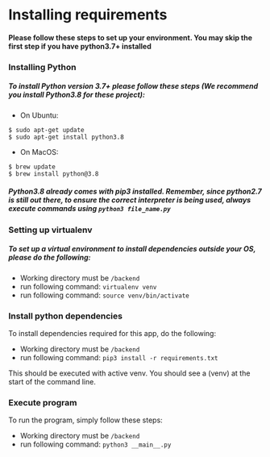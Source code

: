 # Installing requirements

#### Please follow these steps to set up your environment. You may skip the first step if you have python3.7+ installed

###  Installing Python 

##### To install Python version 3.7+ please follow these steps (We recommend you install Python3.8 for these project):

* On Ubuntu:
 
```
$ sudo apt-get update
$ sudo apt-get install python3.8
```

* On MacOS:
```
$ brew update
$ brew install python@3.8
```

##### Python3.8 already comes with pip3 installed. Remember, since python2.7 is still out there, to ensure the correct interpreter is being used, always execute commands using `python3 file_name.py`

### Setting up virtualenv

##### To set up a virtual environment to install dependencies outside your OS, please do the following:

* Working directory must be `/backend`
* run following command: `virtualenv venv`
* run following command: `source venv/bin/activate`

### Install python dependencies

To install dependencies required for this app, do the following:

* Working directory must be `/backend`
* run following command: `pip3 install -r requirements.txt`

This should  be executed with active venv. You should see a (venv) at the start of the command line.

### Execute program

To run the program, simply follow these steps:
* Working directory must be `/backend`
* run following command: `python3 __main__.py`